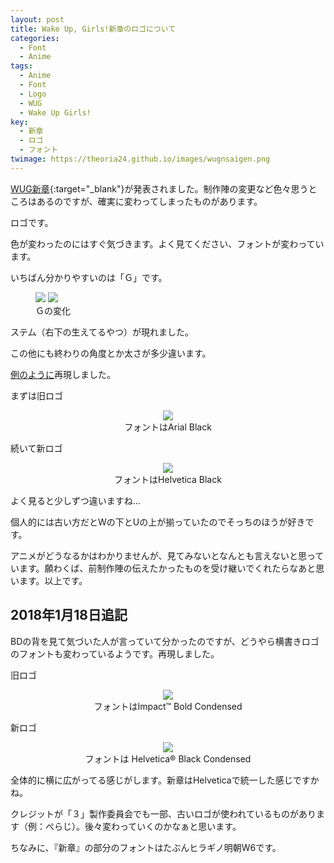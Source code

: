 ```yaml
---
layout: post
title: Wake Up, Girls!新章のロゴについて
categories:
  - Font
  - Anime
tags:
  - Anime
  - Font
  - Logo
  - WUG
  - Wake Up Girls!
key:
  - 新章
  - ロゴ
  - フォント
twimage: https://theoria24.github.io/images/wugnsaigen.png
---
```


[WUG新章](http://wakeupgirls3.jp/){:target="_blank"}が発表されました。制作陣の変更など色々思うところはあるのですが、確実に変わってしまったものがあります。

ロゴです。

色が変わったのにはすぐ気づきます。よく見てください、フォントが変わっています。

いちばん分かりやすいのは「Ｇ」です。
<figure class="half">
  <a href="{{site.url}}/images/wugo.jpg"><img src="{{site.url}}/images/wugo.jpg"></a>
  <a href="{{site.url}}/images/wugn.png"><img src="{{site.url}}/images/wugn.png"></a>
  <figcaption>Ｇの変化</figcaption>
</figure>
ステム（右下の生えてるやつ）が現れました。

この他にも終わりの角度とか太さが多少違います。

[例のように]({{site.url}}/ReZero-logo-font/)再現しました。

まずは旧ロゴ
<figure>
  <center>
    <a href="{{site.url}}/images/wugosaigen.png"><img src="{{site.url}}/images/wugosaigen.png"></a>
    <figcaption>フォントはArial Black</figcaption>
  </center>
</figure>

続いて新ロゴ
<figure>
  <center>
    <a href="{{site.url}}/images/wugnsaigen.png"><img src="{{site.url}}/images/wugnsaigen.png"></a>
    <figcaption>フォントはHelvetica Black</figcaption>
  </center>
</figure>

よく見ると少しずつ違いますね…

個人的には古い方だとWの下とUの上が揃っていたのでそっちのほうが好きです。

アニメがどうなるかはわかりませんが、見てみないとなんとも言えないと思っています。願わくば、前制作陣の伝えたかったものを受け継いでくれたらなあと思います。以上です。

## 2018年1月18日追記
BDの背を見て気づいた人が言っていて分かったのですが、どうやら横書きロゴのフォントも変わっているようです。再現しました。

旧ロゴ

<figure>
  <center>
    <a href="https://i.imgur.com/eJNYIuI.png"><img src="https://i.imgur.com/eJNYIuI.png"></a>
    <figcaption>フォントはImpact™ Bold Condensed</figcaption>
  </center>
</figure>

新ロゴ

<figure>
  <center>
    <a href="https://i.imgur.com/CQ1uwqQ.png"><img src="https://i.imgur.com/CQ1uwqQ.png"></a>
    <figcaption>フォントは Helvetica® Black Condensed</figcaption>
  </center>
</figure>

全体的に横に広がってる感じがします。新章はHelveticaで統一した感じですかね。

クレジットが「３」製作委員会でも一部、古いロゴが使われているものがあります（例：ぺらじ）。後々変わっていくのかなぁと思います。

ちなみに、『新章』の部分のフォントはたぶんヒラギノ明朝W6です。
